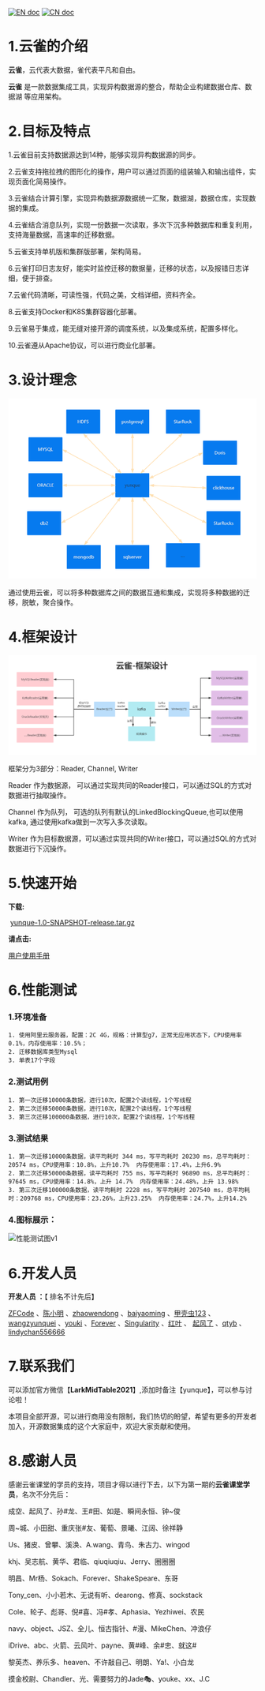 

[![EN doc](https://img.shields.io/badge/document-English-blue.svg)](README.en.md)
[![CN doc](https://img.shields.io/badge/文档-中文版-blue.svg)](README.md)



# 1.云雀的介绍

 **云雀**，云代表大数据，雀代表平凡和自由。



**云雀** 是一款数据集成工具，实现异构数据源的整合，帮助企业构建数据仓库、数据湖 等应用架构。



# 2.目标及特点

1.云雀目前支持数据源达到14种，能够实现异构数据源的同步。



2.云雀支持拖拉拽的图形化的操作，用户可以通过页面的组装输入和输出组件，实现页面化简易操作。



3.云雀结合计算引擎，实现异构数据源数据统一汇聚，数据湖，数据仓库，实现数据的集成。



4.云雀结合消息队列，实现一份数据一次读取，多次下沉多种数据库和重复利用，支持海量数据，高速率的迁移数据。



5.云雀支持单机版和集群版部署，架构简易。



6.云雀打印日志友好，能实时监控迁移的数据量，迁移的状态，以及报错日志详细，便于排查。



7.云雀代码清晰，可读性强，代码之美，文档详细，资料齐全。



8.云雀支持Docker和K8S集群容器化部署。



9.云雀易于集成，能无缝对接开源的调度系统，以及集成系统，配置多样化。



10.云雀遵从Apache协议，可以进行商业化部署。



# 3.设计理念

![V1.0的架构图](./docs/images/a.jpg)

通过使用云雀，可以将多种数据库之间的数据互通和集成，实现将多种数据的迁移，脱敏，聚合操作。

# 4.框架设计

![V1.0的架构图](./docs/images/b.jpg)

框架分为3部分：Reader,  Channel,  Writer

Reader 作为数据源，      可以通过实现共同的Reader接口，可以通过SQL的方式对数据进行抽取操作。

Channel 作为队列，        可选的队列有默认的LinkedBlockingQueue,也可以使用kafka, 通过使用kafka做到一次写入多次读取。

Writer 作为目标数据源，可以通过实现共同的Writer接口，可以通过SQL的方式对数据进行下沉操作。

# 5.快速开始



**下载:** 

​	   [yunque-1.0-SNAPSHOT-release.tar.gz](https://gitee.com/LarkMidTable/yunque/blob/master/version/yunque-1.0-SNAPSHOT-release.tar.gz)



**请点击:** 

[用户使用手册](https://gitee.com/LarkMidTable/yunque/blob/master/userGuid.md)
     



# 6.性能测试

### 1.环境准备

	1. 使用阿里云服务器，配置：2C 4G，规格：计算型g7，正常无应用状态下，CPU使用率0.1%，内存使用率：10.5%；
	2. 迁移数据库类型Mysql
	3. 单表17个字段

### 2.测试用例

	1. 第一次迁移10000条数据，进行10次，配置2个读线程，1个写线程
	2. 第二次迁移50000条数据，进行10次，配置2个读线程，1个写线程
	3. 第三次迁移100000条数据，进行10次，配置2个读线程，1个写线程

### 3.测试结果

	1. 第一次迁移10000条数据，读平均耗时 344 ms，写平均耗时 20230 ms，总平均耗时：20574 ms，CPU使用率：10.8%，上升10.7%  内存使用率：17.4%，上升6.9%
	2. 第二次迁移50000条数据，读平均耗时 755 ms，写平均耗时 96890 ms，总平均耗时：97645 ms，CPU使用率：14.8%，上升 14.7%  内存使用率：24.48%，上升 13.98%
	3. 第三次迁移100000条数据，读平均耗时 2228 ms，写平均耗时 207540 ms，总平均耗时：209768 ms，CPU使用率：23.26%，上升23.25%  内存使用率：24.7%，上升14.2%

### 4.图标展示：

![性能测试图v1](E:/larksource/A_open/ee/yunque/docs/images/performanceTest1.jpg)




# 6.开发人员

**开发人员 ：**【 排名不计先后】

 [ZFCode](https://gitee.com/ZFCode)  、[陈小明](https://gitee.com/cenzhiming) 、[zhaowendong](https://gitee.com/PK_zwd) 、[baiyaoming](https://gitee.com/baiyaoming) 、[甲壳虫123](https://gitee.com/njhuanghua) 、[wangzyunquei](https://gitee.com/wangzyunquei1204) 、[youki](https://gitee.com/coreland_eip) 、[Forever](https://gitee.com/GenBrother) 、[Singularity](https://gitee.com/dangzefei) 、[红叶](https://gitee.com/houstao) 、 [起风了](https://gitee.com/its_windy) 、[qtyb](https://gitee.com/qtyb) 、[lindychan556666](https://gitee.com/chenlin556666) 



# 7.联系我们

可以添加官方微信【**LarkMidTable2021**】,添加时备注【yunque】，可以参与讨论啦！



本项目全部开源，可以进行商用没有限制，我们热切的盼望，希望有更多的开发者加入，开源数据集成的这个大家庭中，欢迎大家贡献和使用。



# 8.感谢人员

感谢云雀课堂的学员的支持，项目才得以进行下去，以下为第一期的**云雀课堂学员**，名次不分先后：



成空、起风了、孙#龙、王#田、如是、瞬间永恒、钟~俊



周~城、小田甜、重庆张#友、葡萄、景曦、江阔、徐祥静



Us、猪皮、曾攀、溪涣、A.wang、青鸟、朱古力、wingod



khj、吴志航、黄华、君临、qiuqiuqiu、Jerry、圈圈圈



明昌、Mr杨、Sokach、Forever、ShakeSpeare、东哥



Tony_cen、小小若木、无说有听、dearong、修真、sockstack



Cole、轮子、彪哥、倪#喜、冯#孝、Aphasia、Yezhiwei、农民



navy、object、JSZ、全儿、恒古指针、#漫、MikeChen、冲浪仔



iDrive、abc、火箭、云风叶、payne、黄#峰、余#忠、就这#



黎英杰、养乐多、heaven、不许敲自己、明朗、Ya!、小白龙



摸金校尉、Chandler、光、需要努力的Jade🎭、youke、xx、J.C













